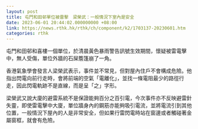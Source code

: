 ```yaml
---
layout: post
title: 屯門和田邨單位被雷擊　梁榮武：一般情況下室內是安全
date: 2023-06-01 20:44:02.000000000 +08:00
link: https://news.rthk.hk/rthk/ch/component/k2/1703137-20230601.htm
categories: rthk
---
```


屯門和田邨和喜樓一個單位，於清晨黃色暴雨警告訊號生效期間，懷疑被雷電擊中，無人受傷，單位外牆的石屎簷篷崩了一角。

香港氣象學會發言人梁榮武表示，事件並不常見，但對屋內住戶不會構成危險。他指出閃電向前行走時，會將前端的空氣「電離化」，並找一條電阻最少的路徑行走，因此閃電軌跡不是直線，而是呈「之」字形。

梁榮武又說大廈的避雷系統不是保證能夠百分之百引電，今次事件亦不反映避雷針失靈，即使雷電擊中大廈，單位牆身內的鋼筋亦能夠吸引電流，並將電流引到其他位置，一般情況下屋內的人是非常安全，但如果行雷閃電時站在窗邊或者觸碰著金屬窗框，就會有危險。
